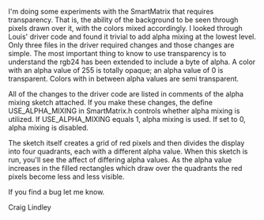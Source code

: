I'm doing some experiments with the SmartMatrix that requires transparency. That is, the ability of the background to be seen through pixels drawn over it, with the colors mixed accordingly. I looked through Louis' driver code and found it trivial to add alpha mixing at the lowest level. Only three files in the driver required changes and those changes are simple. The most important thing to know to use transparency is to understand the rgb24 has been extended to include a byte of alpha. A color with an alpha value of 255 is totally opaque; an alpha value of 0 is transparent. Colors with in between alpha values are semi transparent.

All of the changes to the driver code are listed in comments of the alpha mixing sketch attached. If you make these changes, the define USE_ALPHA_MIXING in SmartMatrix.h controls whether alpha mixing is utilized. If USE_ALPHA_MIXING equals 1, alpha mixing is used. If set to 0, alpha mixing is disabled.

The sketch itself creates a grid of red pixels and then divides the display into four quadrants, each with a different alpha value. When this sketch is run, you'll see the affect of differing alpha values. As the alpha value increases in the filled rectangles which draw over the quadrants the red pixels become less and less visible.

If you find a bug let me know.

Craig Lindley
